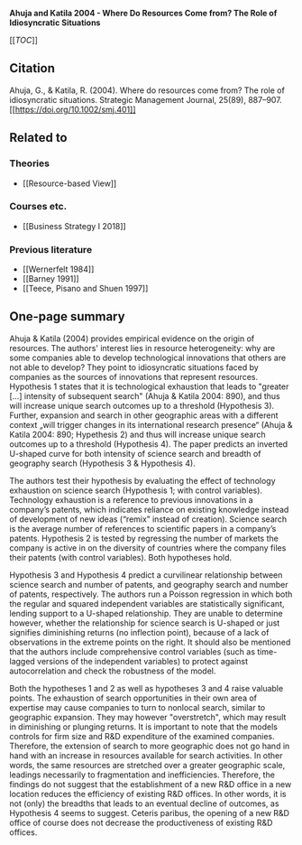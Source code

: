 **Ahuja and Katila 2004 - Where Do Resources Come from? The Role of Idiosyncratic Situations**

[[_TOC_]]

## Citation
Ahuja, G., & Katila, R. (2004). Where do resources come from? The role of idiosyncratic situations. Strategic Management Journal, 25(89), 887–907. [[https://doi.org/10.1002/smj.401]]

## Related to

### Theories
* [[Resource-based View]]

### Courses etc.
* [[Business Strategy I 2018]]

### Previous literature
* [[Wernerfelt 1984]]
* [[Barney 1991]]
* [[Teece, Pisano and Shuen 1997]]

## One-page summary
Ahuja & Katila (2004) provides empirical evidence on the origin of resources. The authors' interest lies in resource heterogeneity: why are some companies able to develop technological innovations that others are not able to develop? They point to idiosyncratic situations faced by companies as the sources of innovations that represent resources. Hypothesis 1 states that it is technological exhaustion that leads to "greater […] intensity of subsequent search" (Ahuja & Katila 2004: 890), and thus will increase unique search outcomes up to a threshold (Hypothesis 3). Further, expansion and search in other geographic areas with a different context „will trigger changes in its international research presence“ (Ahuja & Katila 2004: 890; Hypethesis 2) and thus will increase unique search outcomes up to a threshold (Hypothesis 4). The paper predicts  an inverted U-shaped curve for both intensity of science search and breadth of geography search (Hypothesis 3 & Hypothesis 4). 

The authors test their hypothesis by evaluating the effect of technology exhaustion on science search (Hypothesis 1; with control variables). Technology exhaustion is a reference to previous innovations in a company’s patents, which indicates reliance on existing knowledge instead of development of new ideas (“remix” instead of creation). Science search is the average number of references to scientific papers in a company’s patents. Hypothesis 2 is tested by regressing the number of markets the company is active in on the diversity of countries where the company files their patents (with control variables). Both hypotheses hold. 

Hypothesis 3 and Hypothesis 4 predict a curvilinear relationship between science search and number of patents, and geography search and number of patents, respectively. The authors run a Poisson regression in which both the regular and squared independent variables are statistically significant, lending support to a U-shaped relationship. They are unable to determine however, whether the relationship for science search is U-shaped or just signifies diminishing returns (no inflection point), because of a lack of observations in the extreme points on the right. It should also be mentioned that the authors include comprehensive control variables (such as time-lagged versions of the independent variables) to protect against autocorrelation and check the robustness of the model. 

Both the hypotheses 1 and 2 as well as hypotheses 3 and 4 raise valuable points. The exhaustion of search opportunities in their own area of expertise may cause companies to turn to nonlocal search, similar to geographic expansion. They may however "overstretch", which may result in diminishing or plunging returns. It is important to note that the models controls for firm size and R&D expenditure of the examined companies. Therefore, the extension of search to more geographic does not go hand in hand with an increase in resources available for search activities. In other words, the same resources are stretched over a greater geographic scale, leadings necessarily to fragmentation and inefficiencies. Therefore, the findings do not suggest that the establishment of a new R&D office in a new location reduces the efficiency of existing R&D offices. In other words, it is not (only) the breadths that leads to an eventual decline of outcomes, as Hypothesis 4 seems to suggest. Ceteris paribus, the opening of a new R&D office of course does not decrease the productiveness of existing R&D offices.  